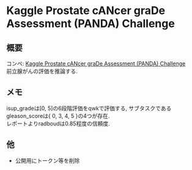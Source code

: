 # Kaggle Prostate cANcer graDe Assessment (PANDA) Challenge

## 概要
コンペ: [Kaggle Prostate cANcer graDe Assessment (PANDA) Challenge](https://www.kaggle.com/c/prostate-cancer-grade-assessment)  
前立腺がんの評価を推論する.  

## メモ
isup_gradeは[0, 5]の6段階評価をqwkで評価する, サブタスクであるgleason_scoreは{ 0, 3, 4, 5 }の4つが存在.  
レポートよりradboudは0.85程度の信頼度.

## 他
* 公開用にトークン等を削除